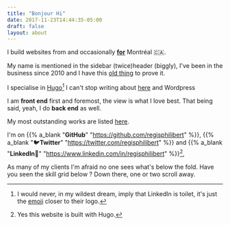 ```yaml
---
title: "Bonjour Hi"
date: 2017-11-23T14:44:35-05:00
draft: false
layout: about
---
```


I build websites from and occasionally [**for**](/project_tags/mtl/) Montréal 🇨🇦.

My name is mentioned in the <span class="desktop-inline">sidebar (twice)</span><span class="mobile-inline tablet-inline">header (biggly)</span>, I've been in the business since 2010 and I have this <a target="_blank" class="no-ajax" rel="nofollow" href="https://regisphilibert.com/2011/">old thing</a> to prove it.

I specialise in [Hugo](http://gohugo.io/)[^1]  I can't stop writing about [here](/tags/hugo) and Wordpress

I am __front end__ first and foremost, the view is what I love best. That being said, yeah, I do __back end__ as well.

My most outstanding works are listed [here](/).

I'm on <span class="black-color">{{% a_blank "__GitHub__" "https://github.com/regisphilibert" %}}</span>, <span class="twitter-color">{{% a_blank "🐦__Twitter__" "https://twitter.com/regisphilibert" %}}</span> and <span class="black-color">{{% a_blank "__LinkedIn__🚾" "https://www.linkedin.com/in/regisphilibert" %}}[^2]</span>, 

As many of my clients I'm afraid no one sees what's below the fold. Have you seen the skill grid below ? Down there, one or two scroll away.

[^1]: I would never, in my wildest dream, imply that LinkedIn is toilet, it's just the [emoji](https://emojipedia.org/water-closet/) closer to their logo.

[^2]: Yes this website is built with Hugo.